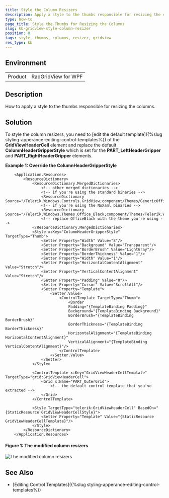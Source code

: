 ```yaml
---
title: Style the Column Resizers
description: Apply a style to the thumbs responsible for resizing the columns.
type: how-to
page_title: Style the Thumbs for Resizing the Columns
slug: kb-gridview-style-column-resizer
position: 0
tags: style, thumbs, columns, resizer, gridview
res_type: kb
---
```


## Environment

<table>
	<tr>
		<td>Product</td>
		<td>RadGridView for WPF</td>
	</tr>
</table>

## Description

How to apply a style to the thumbs responsible for resizing the columns.

## Solution

To style the column resizers, you need to [edit the default template]({%slug styling-apperance-editing-control-templates%}) of the **GridViewHeaderCell** element and replace the default **ColumnHeaderGripperStyle** which is set for the **PART_LeftHeaderGripper** and **PART_RightHeaderGripper** elements.

__Example 1: Override the ColumnHeaderGripperStyle__

```XAML
    <Application.Resources>
        <ResourceDictionary>
            <ResourceDictionary.MergedDictionaries>
                <!-- other merged dictionaries -->
                <!-- if you're using the standard binaries -->
                <ResourceDictionary Source="/Telerik.Windows.Controls.GridView;component/Themes/GenericOfficeBlack.xaml"/>
                <!-- if you're using the NoXaml binaries -->
                <ResourceDictionary Source="/Telerik.Windows.Themes.Office_Black;component/Themes/Telerik.Windows.Controls.GridView.xaml"/>
                <!-- replace OfficeBlack with the theme you're using -->
            </ResourceDictionary.MergedDictionaries>
            <Style x:Key="ColumnHeaderGripperStyle" TargetType="Thumb">
                <Setter Property="Width" Value="8"/>
                <Setter Property="Background" Value="Transparent"/>
                <Setter Property="BorderBrush" Value="LightGray"/>
                <Setter Property="BorderThickness" Value="1"/>
                <Setter Property="Width" Value="1"/>
                <Setter Property="HorizontalContentAlignment" Value="Stretch"/>
                <Setter Property="VerticalContentAlignment" Value="Stretch"/>
                <Setter Property="Padding" Value="0"/>
                <Setter Property="Cursor" Value="ScrollAll"/>
                <Setter Property="Template">
                    <Setter.Value>
                        <ControlTemplate TargetType="Thumb">
                            <Border
                            Padding="{TemplateBinding Padding}"
                            Background="{TemplateBinding Background}"
                            BorderBrush="{TemplateBinding BorderBrush}"
                            BorderThickness="{TemplateBinding BorderThickness}"
                            HorizontalAlignment="{TemplateBinding HorizontalContentAlignment}"
                            VerticalAlignment="{TemplateBinding VerticalContentAlignment}"/>
                        </ControlTemplate>
                    </Setter.Value>
                </Setter>
            </Style>

            <ControlTemplate x:Key="GridViewHeaderCellTemplate" TargetType="grid:GridViewHeaderCell">
                <Grid x:Name="PART_OuterGrid">
                    <!-- the default control template that you've extracted -->
                </Grid>
            </ControlTemplate>

            <Style TargetType="telerik:GridViewHeaderCell" BasedOn="{StaticResource GridViewHeaderCellStyle}">
                <Setter Property="Template" Value="{StaticResource GridViewHeaderCellTemplate}"/>
            </Style>
        </ResourceDictionary>
    </Application.Resources>
```

#### Figure 1: The modified column resizers

![The modified column resizers](images/kb-gridview-style-column-resizer-0.png)

## See Also

* [Editing Control Templates]({%slug styling-apperance-editing-control-templates%})